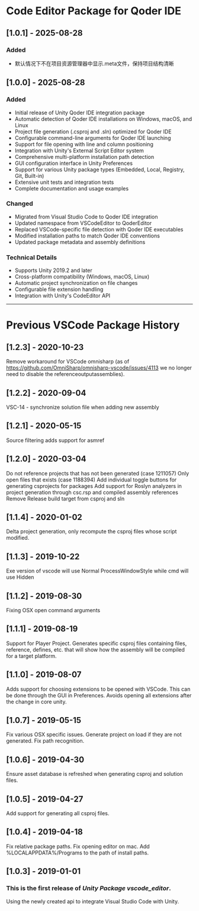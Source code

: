 # Code Editor Package for Qoder IDE

## [1.0.1] - 2025-08-28

### Added
- 默认情况下不在项目资源管理器中显示.meta文件，保持项目结构清晰

## [1.0.0] - 2025-08-28

### Added
- Initial release of Unity Qoder IDE integration package
- Automatic detection of Qoder IDE installations on Windows, macOS, and Linux
- Project file generation (.csproj and .sln) optimized for Qoder IDE
- Configurable command-line arguments for Qoder IDE launching
- Support for file opening with line and column positioning
- Integration with Unity's External Script Editor system
- Comprehensive multi-platform installation path detection
- GUI configuration interface in Unity Preferences
- Support for various Unity package types (Embedded, Local, Registry, Git, Built-in)
- Extensive unit tests and integration tests
- Complete documentation and usage examples

### Changed
- Migrated from Visual Studio Code to Qoder IDE integration
- Updated namespace from VSCodeEditor to QoderEditor
- Replaced VSCode-specific file detection with Qoder IDE executables
- Modified installation paths to match Qoder IDE conventions
- Updated package metadata and assembly definitions

### Technical Details
- Supports Unity 2019.2 and later
- Cross-platform compatibility (Windows, macOS, Linux)
- Automatic project synchronization on file changes
- Configurable file extension handling
- Integration with Unity's CodeEditor API

---

# Previous VSCode Package History

## [1.2.3] - 2020-10-23

Remove workaround for VSCode omnisharp (as of https://github.com/OmniSharp/omnisharp-vscode/issues/4113 we no longer need to disable the referenceoutputassemblies).


## [1.2.2] - 2020-09-04

VSC-14 - synchronize solution file when adding new assembly


## [1.2.1] - 2020-05-15

Source filtering adds support for asmref


## [1.2.0] - 2020-03-04

Do not reference projects that has not been generated (case 1211057)
Only open files that exists (case 1188394)
Add individual toggle buttons for generating csprojects for packages
Add support for Roslyn analyzers in project generation through csc.rsp and compiled assembly references
Remove Release build target from csproj and sln


## [1.1.4] - 2020-01-02

Delta project generation, only recompute the csproj files whose script modified.


## [1.1.3] - 2019-10-22

Exe version of vscode will use Normal ProcessWindowStyle while cmd will use Hidden


## [1.1.2] - 2019-08-30

Fixing OSX open command arguments


## [1.1.1] - 2019-08-19

Support for Player Project. Generates specific csproj files containing files, reference, defines,
etc. that will show how the assembly will be compiled for a target platform.


## [1.1.0] - 2019-08-07

Adds support for choosing extensions to be opened with VSCode. This can be done through the GUI in Preferences.
Avoids opening all extensions after the change in core unity.


## [1.0.7] - 2019-05-15

Fix various OSX specific issues.
Generate project on load if they are not generated.
Fix path recognition.


## [1.0.6] - 2019-04-30

Ensure asset database is refreshed when generating csproj and solution files.

## [1.0.5] - 2019-04-27

Add support for generating all csproj files.

## [1.0.4] - 2019-04-18

Fix relative package paths.
Fix opening editor on mac.
Add %LOCALAPPDATA%/Programs to the path of install paths.

## [1.0.3] - 2019-01-01

### This is the first release of *Unity Package vscode_editor*.

Using the newly created api to integrate Visual Studio Code with Unity.
